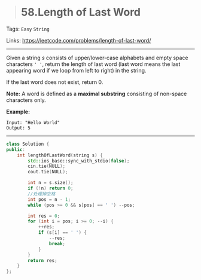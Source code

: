 > # 58.Length of Last Word

Tags: `Easy` `String`

Links: <https://leetcode.com/problems/length-of-last-word/>

------

Given a string *s* consists of upper/lower-case alphabets and empty space characters `' '`, return the length of last word (last word means the last appearing word if we loop from left to right) in the string.

If the last word does not exist, return 0.

**Note:** A word is defined as a **maximal substring** consisting of non-space characters only.

**Example:**

```
Input: "Hello World"
Output: 5
```

-----

```c++
class Solution {
public:
    int lengthOfLastWord(string s) {
        std::ios_base::sync_with_stdio(false);
		cin.tie(NULL);
		cout.tie(NULL);

        int n = s.size();
        if (!n) return 0;
        //处理掉空格
        int pos = n - 1;
        while (pos >= 0 && s[pos] == ' ') --pos;

        int res = 0;
        for (int i = pos; i >= 0; --i) {
            ++res;
            if (s[i] == ' ') {
                --res;
                break;
            }
        }
        return res;
    }
};
```

